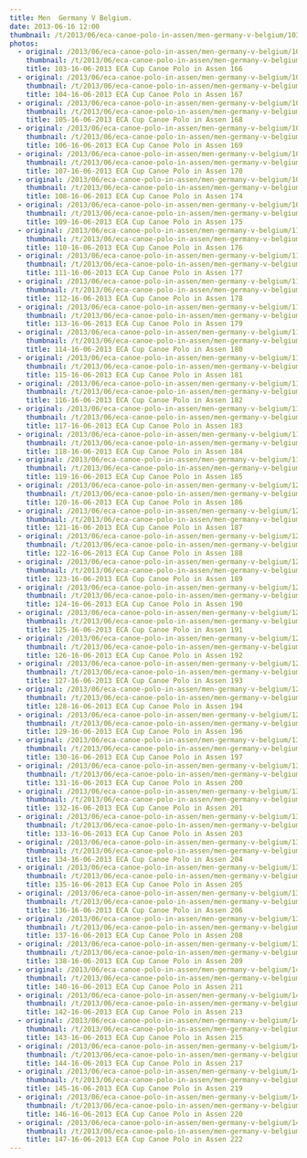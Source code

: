 ```yaml
---
title: Men  Germany V Belgium.
date: 2013-06-16 12:00
thumbnail: /t/2013/06/eca-canoe-polo-in-assen/men-germany-v-belgium/103-16-06-2013-eca-cup-canoe-polo-in-assen-166.jpg
photos:
  - original: /2013/06/eca-canoe-polo-in-assen/men-germany-v-belgium/103-16-06-2013-eca-cup-canoe-polo-in-assen-166.jpg
    thumbnail: /t/2013/06/eca-canoe-polo-in-assen/men-germany-v-belgium/103-16-06-2013-eca-cup-canoe-polo-in-assen-166.jpg
    title: 103-16-06-2013 ECA Cup Canoe Polo in Assen 166
  - original: /2013/06/eca-canoe-polo-in-assen/men-germany-v-belgium/104-16-06-2013-eca-cup-canoe-polo-in-assen-167.jpg
    thumbnail: /t/2013/06/eca-canoe-polo-in-assen/men-germany-v-belgium/104-16-06-2013-eca-cup-canoe-polo-in-assen-167.jpg
    title: 104-16-06-2013 ECA Cup Canoe Polo in Assen 167
  - original: /2013/06/eca-canoe-polo-in-assen/men-germany-v-belgium/105-16-06-2013-eca-cup-canoe-polo-in-assen-168.jpg
    thumbnail: /t/2013/06/eca-canoe-polo-in-assen/men-germany-v-belgium/105-16-06-2013-eca-cup-canoe-polo-in-assen-168.jpg
    title: 105-16-06-2013 ECA Cup Canoe Polo in Assen 168
  - original: /2013/06/eca-canoe-polo-in-assen/men-germany-v-belgium/106-16-06-2013-eca-cup-canoe-polo-in-assen-169.jpg
    thumbnail: /t/2013/06/eca-canoe-polo-in-assen/men-germany-v-belgium/106-16-06-2013-eca-cup-canoe-polo-in-assen-169.jpg
    title: 106-16-06-2013 ECA Cup Canoe Polo in Assen 169
  - original: /2013/06/eca-canoe-polo-in-assen/men-germany-v-belgium/107-16-06-2013-eca-cup-canoe-polo-in-assen-170.jpg
    thumbnail: /t/2013/06/eca-canoe-polo-in-assen/men-germany-v-belgium/107-16-06-2013-eca-cup-canoe-polo-in-assen-170.jpg
    title: 107-16-06-2013 ECA Cup Canoe Polo in Assen 170
  - original: /2013/06/eca-canoe-polo-in-assen/men-germany-v-belgium/108-16-06-2013-eca-cup-canoe-polo-in-assen-174.jpg
    thumbnail: /t/2013/06/eca-canoe-polo-in-assen/men-germany-v-belgium/108-16-06-2013-eca-cup-canoe-polo-in-assen-174.jpg
    title: 108-16-06-2013 ECA Cup Canoe Polo in Assen 174
  - original: /2013/06/eca-canoe-polo-in-assen/men-germany-v-belgium/109-16-06-2013-eca-cup-canoe-polo-in-assen-175.jpg
    thumbnail: /t/2013/06/eca-canoe-polo-in-assen/men-germany-v-belgium/109-16-06-2013-eca-cup-canoe-polo-in-assen-175.jpg
    title: 109-16-06-2013 ECA Cup Canoe Polo in Assen 175
  - original: /2013/06/eca-canoe-polo-in-assen/men-germany-v-belgium/110-16-06-2013-eca-cup-canoe-polo-in-assen-176.jpg
    thumbnail: /t/2013/06/eca-canoe-polo-in-assen/men-germany-v-belgium/110-16-06-2013-eca-cup-canoe-polo-in-assen-176.jpg
    title: 110-16-06-2013 ECA Cup Canoe Polo in Assen 176
  - original: /2013/06/eca-canoe-polo-in-assen/men-germany-v-belgium/111-16-06-2013-eca-cup-canoe-polo-in-assen-177.jpg
    thumbnail: /t/2013/06/eca-canoe-polo-in-assen/men-germany-v-belgium/111-16-06-2013-eca-cup-canoe-polo-in-assen-177.jpg
    title: 111-16-06-2013 ECA Cup Canoe Polo in Assen 177
  - original: /2013/06/eca-canoe-polo-in-assen/men-germany-v-belgium/112-16-06-2013-eca-cup-canoe-polo-in-assen-178.jpg
    thumbnail: /t/2013/06/eca-canoe-polo-in-assen/men-germany-v-belgium/112-16-06-2013-eca-cup-canoe-polo-in-assen-178.jpg
    title: 112-16-06-2013 ECA Cup Canoe Polo in Assen 178
  - original: /2013/06/eca-canoe-polo-in-assen/men-germany-v-belgium/113-16-06-2013-eca-cup-canoe-polo-in-assen-179.jpg
    thumbnail: /t/2013/06/eca-canoe-polo-in-assen/men-germany-v-belgium/113-16-06-2013-eca-cup-canoe-polo-in-assen-179.jpg
    title: 113-16-06-2013 ECA Cup Canoe Polo in Assen 179
  - original: /2013/06/eca-canoe-polo-in-assen/men-germany-v-belgium/114-16-06-2013-eca-cup-canoe-polo-in-assen-180.jpg
    thumbnail: /t/2013/06/eca-canoe-polo-in-assen/men-germany-v-belgium/114-16-06-2013-eca-cup-canoe-polo-in-assen-180.jpg
    title: 114-16-06-2013 ECA Cup Canoe Polo in Assen 180
  - original: /2013/06/eca-canoe-polo-in-assen/men-germany-v-belgium/115-16-06-2013-eca-cup-canoe-polo-in-assen-181.jpg
    thumbnail: /t/2013/06/eca-canoe-polo-in-assen/men-germany-v-belgium/115-16-06-2013-eca-cup-canoe-polo-in-assen-181.jpg
    title: 115-16-06-2013 ECA Cup Canoe Polo in Assen 181
  - original: /2013/06/eca-canoe-polo-in-assen/men-germany-v-belgium/116-16-06-2013-eca-cup-canoe-polo-in-assen-182.jpg
    thumbnail: /t/2013/06/eca-canoe-polo-in-assen/men-germany-v-belgium/116-16-06-2013-eca-cup-canoe-polo-in-assen-182.jpg
    title: 116-16-06-2013 ECA Cup Canoe Polo in Assen 182
  - original: /2013/06/eca-canoe-polo-in-assen/men-germany-v-belgium/117-16-06-2013-eca-cup-canoe-polo-in-assen-183.jpg
    thumbnail: /t/2013/06/eca-canoe-polo-in-assen/men-germany-v-belgium/117-16-06-2013-eca-cup-canoe-polo-in-assen-183.jpg
    title: 117-16-06-2013 ECA Cup Canoe Polo in Assen 183
  - original: /2013/06/eca-canoe-polo-in-assen/men-germany-v-belgium/118-16-06-2013-eca-cup-canoe-polo-in-assen-184.jpg
    thumbnail: /t/2013/06/eca-canoe-polo-in-assen/men-germany-v-belgium/118-16-06-2013-eca-cup-canoe-polo-in-assen-184.jpg
    title: 118-16-06-2013 ECA Cup Canoe Polo in Assen 184
  - original: /2013/06/eca-canoe-polo-in-assen/men-germany-v-belgium/119-16-06-2013-eca-cup-canoe-polo-in-assen-185.jpg
    thumbnail: /t/2013/06/eca-canoe-polo-in-assen/men-germany-v-belgium/119-16-06-2013-eca-cup-canoe-polo-in-assen-185.jpg
    title: 119-16-06-2013 ECA Cup Canoe Polo in Assen 185
  - original: /2013/06/eca-canoe-polo-in-assen/men-germany-v-belgium/120-16-06-2013-eca-cup-canoe-polo-in-assen-186.jpg
    thumbnail: /t/2013/06/eca-canoe-polo-in-assen/men-germany-v-belgium/120-16-06-2013-eca-cup-canoe-polo-in-assen-186.jpg
    title: 120-16-06-2013 ECA Cup Canoe Polo in Assen 186
  - original: /2013/06/eca-canoe-polo-in-assen/men-germany-v-belgium/121-16-06-2013-eca-cup-canoe-polo-in-assen-187.jpg
    thumbnail: /t/2013/06/eca-canoe-polo-in-assen/men-germany-v-belgium/121-16-06-2013-eca-cup-canoe-polo-in-assen-187.jpg
    title: 121-16-06-2013 ECA Cup Canoe Polo in Assen 187
  - original: /2013/06/eca-canoe-polo-in-assen/men-germany-v-belgium/122-16-06-2013-eca-cup-canoe-polo-in-assen-188.jpg
    thumbnail: /t/2013/06/eca-canoe-polo-in-assen/men-germany-v-belgium/122-16-06-2013-eca-cup-canoe-polo-in-assen-188.jpg
    title: 122-16-06-2013 ECA Cup Canoe Polo in Assen 188
  - original: /2013/06/eca-canoe-polo-in-assen/men-germany-v-belgium/123-16-06-2013-eca-cup-canoe-polo-in-assen-189.jpg
    thumbnail: /t/2013/06/eca-canoe-polo-in-assen/men-germany-v-belgium/123-16-06-2013-eca-cup-canoe-polo-in-assen-189.jpg
    title: 123-16-06-2013 ECA Cup Canoe Polo in Assen 189
  - original: /2013/06/eca-canoe-polo-in-assen/men-germany-v-belgium/124-16-06-2013-eca-cup-canoe-polo-in-assen-190.jpg
    thumbnail: /t/2013/06/eca-canoe-polo-in-assen/men-germany-v-belgium/124-16-06-2013-eca-cup-canoe-polo-in-assen-190.jpg
    title: 124-16-06-2013 ECA Cup Canoe Polo in Assen 190
  - original: /2013/06/eca-canoe-polo-in-assen/men-germany-v-belgium/125-16-06-2013-eca-cup-canoe-polo-in-assen-191.jpg
    thumbnail: /t/2013/06/eca-canoe-polo-in-assen/men-germany-v-belgium/125-16-06-2013-eca-cup-canoe-polo-in-assen-191.jpg
    title: 125-16-06-2013 ECA Cup Canoe Polo in Assen 191
  - original: /2013/06/eca-canoe-polo-in-assen/men-germany-v-belgium/126-16-06-2013-eca-cup-canoe-polo-in-assen-192.jpg
    thumbnail: /t/2013/06/eca-canoe-polo-in-assen/men-germany-v-belgium/126-16-06-2013-eca-cup-canoe-polo-in-assen-192.jpg
    title: 126-16-06-2013 ECA Cup Canoe Polo in Assen 192
  - original: /2013/06/eca-canoe-polo-in-assen/men-germany-v-belgium/127-16-06-2013-eca-cup-canoe-polo-in-assen-193.jpg
    thumbnail: /t/2013/06/eca-canoe-polo-in-assen/men-germany-v-belgium/127-16-06-2013-eca-cup-canoe-polo-in-assen-193.jpg
    title: 127-16-06-2013 ECA Cup Canoe Polo in Assen 193
  - original: /2013/06/eca-canoe-polo-in-assen/men-germany-v-belgium/128-16-06-2013-eca-cup-canoe-polo-in-assen-194.jpg
    thumbnail: /t/2013/06/eca-canoe-polo-in-assen/men-germany-v-belgium/128-16-06-2013-eca-cup-canoe-polo-in-assen-194.jpg
    title: 128-16-06-2013 ECA Cup Canoe Polo in Assen 194
  - original: /2013/06/eca-canoe-polo-in-assen/men-germany-v-belgium/129-16-06-2013-eca-cup-canoe-polo-in-assen-196.jpg
    thumbnail: /t/2013/06/eca-canoe-polo-in-assen/men-germany-v-belgium/129-16-06-2013-eca-cup-canoe-polo-in-assen-196.jpg
    title: 129-16-06-2013 ECA Cup Canoe Polo in Assen 196
  - original: /2013/06/eca-canoe-polo-in-assen/men-germany-v-belgium/130-16-06-2013-eca-cup-canoe-polo-in-assen-197.jpg
    thumbnail: /t/2013/06/eca-canoe-polo-in-assen/men-germany-v-belgium/130-16-06-2013-eca-cup-canoe-polo-in-assen-197.jpg
    title: 130-16-06-2013 ECA Cup Canoe Polo in Assen 197
  - original: /2013/06/eca-canoe-polo-in-assen/men-germany-v-belgium/131-16-06-2013-eca-cup-canoe-polo-in-assen-200.jpg
    thumbnail: /t/2013/06/eca-canoe-polo-in-assen/men-germany-v-belgium/131-16-06-2013-eca-cup-canoe-polo-in-assen-200.jpg
    title: 131-16-06-2013 ECA Cup Canoe Polo in Assen 200
  - original: /2013/06/eca-canoe-polo-in-assen/men-germany-v-belgium/132-16-06-2013-eca-cup-canoe-polo-in-assen-201.jpg
    thumbnail: /t/2013/06/eca-canoe-polo-in-assen/men-germany-v-belgium/132-16-06-2013-eca-cup-canoe-polo-in-assen-201.jpg
    title: 132-16-06-2013 ECA Cup Canoe Polo in Assen 201
  - original: /2013/06/eca-canoe-polo-in-assen/men-germany-v-belgium/133-16-06-2013-eca-cup-canoe-polo-in-assen-203.jpg
    thumbnail: /t/2013/06/eca-canoe-polo-in-assen/men-germany-v-belgium/133-16-06-2013-eca-cup-canoe-polo-in-assen-203.jpg
    title: 133-16-06-2013 ECA Cup Canoe Polo in Assen 203
  - original: /2013/06/eca-canoe-polo-in-assen/men-germany-v-belgium/134-16-06-2013-eca-cup-canoe-polo-in-assen-204.jpg
    thumbnail: /t/2013/06/eca-canoe-polo-in-assen/men-germany-v-belgium/134-16-06-2013-eca-cup-canoe-polo-in-assen-204.jpg
    title: 134-16-06-2013 ECA Cup Canoe Polo in Assen 204
  - original: /2013/06/eca-canoe-polo-in-assen/men-germany-v-belgium/135-16-06-2013-eca-cup-canoe-polo-in-assen-205.jpg
    thumbnail: /t/2013/06/eca-canoe-polo-in-assen/men-germany-v-belgium/135-16-06-2013-eca-cup-canoe-polo-in-assen-205.jpg
    title: 135-16-06-2013 ECA Cup Canoe Polo in Assen 205
  - original: /2013/06/eca-canoe-polo-in-assen/men-germany-v-belgium/136-16-06-2013-eca-cup-canoe-polo-in-assen-206.jpg
    thumbnail: /t/2013/06/eca-canoe-polo-in-assen/men-germany-v-belgium/136-16-06-2013-eca-cup-canoe-polo-in-assen-206.jpg
    title: 136-16-06-2013 ECA Cup Canoe Polo in Assen 206
  - original: /2013/06/eca-canoe-polo-in-assen/men-germany-v-belgium/137-16-06-2013-eca-cup-canoe-polo-in-assen-208.jpg
    thumbnail: /t/2013/06/eca-canoe-polo-in-assen/men-germany-v-belgium/137-16-06-2013-eca-cup-canoe-polo-in-assen-208.jpg
    title: 137-16-06-2013 ECA Cup Canoe Polo in Assen 208
  - original: /2013/06/eca-canoe-polo-in-assen/men-germany-v-belgium/138-16-06-2013-eca-cup-canoe-polo-in-assen-209.jpg
    thumbnail: /t/2013/06/eca-canoe-polo-in-assen/men-germany-v-belgium/138-16-06-2013-eca-cup-canoe-polo-in-assen-209.jpg
    title: 138-16-06-2013 ECA Cup Canoe Polo in Assen 209
  - original: /2013/06/eca-canoe-polo-in-assen/men-germany-v-belgium/140-16-06-2013-eca-cup-canoe-polo-in-assen-211.jpg
    thumbnail: /t/2013/06/eca-canoe-polo-in-assen/men-germany-v-belgium/140-16-06-2013-eca-cup-canoe-polo-in-assen-211.jpg
    title: 140-16-06-2013 ECA Cup Canoe Polo in Assen 211
  - original: /2013/06/eca-canoe-polo-in-assen/men-germany-v-belgium/142-16-06-2013-eca-cup-canoe-polo-in-assen-213.jpg
    thumbnail: /t/2013/06/eca-canoe-polo-in-assen/men-germany-v-belgium/142-16-06-2013-eca-cup-canoe-polo-in-assen-213.jpg
    title: 142-16-06-2013 ECA Cup Canoe Polo in Assen 213
  - original: /2013/06/eca-canoe-polo-in-assen/men-germany-v-belgium/143-16-06-2013-eca-cup-canoe-polo-in-assen-215.jpg
    thumbnail: /t/2013/06/eca-canoe-polo-in-assen/men-germany-v-belgium/143-16-06-2013-eca-cup-canoe-polo-in-assen-215.jpg
    title: 143-16-06-2013 ECA Cup Canoe Polo in Assen 215
  - original: /2013/06/eca-canoe-polo-in-assen/men-germany-v-belgium/144-16-06-2013-eca-cup-canoe-polo-in-assen-217.jpg
    thumbnail: /t/2013/06/eca-canoe-polo-in-assen/men-germany-v-belgium/144-16-06-2013-eca-cup-canoe-polo-in-assen-217.jpg
    title: 144-16-06-2013 ECA Cup Canoe Polo in Assen 217
  - original: /2013/06/eca-canoe-polo-in-assen/men-germany-v-belgium/145-16-06-2013-eca-cup-canoe-polo-in-assen-219.jpg
    thumbnail: /t/2013/06/eca-canoe-polo-in-assen/men-germany-v-belgium/145-16-06-2013-eca-cup-canoe-polo-in-assen-219.jpg
    title: 145-16-06-2013 ECA Cup Canoe Polo in Assen 219
  - original: /2013/06/eca-canoe-polo-in-assen/men-germany-v-belgium/146-16-06-2013-eca-cup-canoe-polo-in-assen-220.jpg
    thumbnail: /t/2013/06/eca-canoe-polo-in-assen/men-germany-v-belgium/146-16-06-2013-eca-cup-canoe-polo-in-assen-220.jpg
    title: 146-16-06-2013 ECA Cup Canoe Polo in Assen 220
  - original: /2013/06/eca-canoe-polo-in-assen/men-germany-v-belgium/147-16-06-2013-eca-cup-canoe-polo-in-assen-222.jpg
    thumbnail: /t/2013/06/eca-canoe-polo-in-assen/men-germany-v-belgium/147-16-06-2013-eca-cup-canoe-polo-in-assen-222.jpg
    title: 147-16-06-2013 ECA Cup Canoe Polo in Assen 222
---
```

